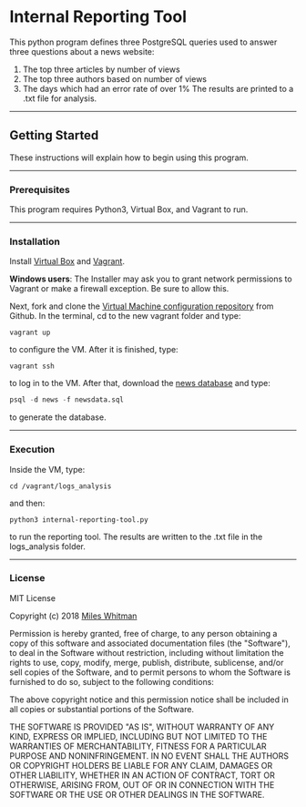 # Internal Reporting Tool

This python program defines three PostgreSQL queries used to answer three questions about a news website:
1. The top three articles by number of views
2. The top three authors based on number of views
3. The days which had an error rate of over 1%
The results are printed to a .txt file for analysis.
___
## Getting Started

These instructions will explain how to begin using this program.
___
### Prerequisites

This program requires Python3, Virtual Box, and Vagrant to run.
___
### Installation

Install [Virtual Box](https://www.virtualbox.org/wiki/Download_Old_Builds_5_1) and [Vagrant](https://www.vagrantup.com/downloads.html).

**Windows users**: The Installer may ask you to grant network permissions to Vagrant or make a firewall exception. Be sure to allow this.

Next, fork and clone the [Virtual Machine configuration repository](https://github.com/udacity/fullstack-nanodegree-vm) from Github.
In the terminal, cd to the new vagrant folder and type:
```
vagrant up
```
to configure the VM. After it is finished, type:
```
vagrant ssh
```
to log in to the VM.
After that, download the [news database](https://d17h27t6h515a5.cloudfront.net/topher/2016/August/57b5f748_newsdata/newsdata.zip) and type:
```python
psql -d news -f newsdata.sql
```
to generate the database.
___
### Execution

Inside the VM, type:
```
cd /vagrant/logs_analysis
```
and then:
```
python3 internal-reporting-tool.py
```
to run the reporting tool.
The results are written to the .txt file in the logs_analysis folder.
___
### License

MIT License

Copyright (c) 2018 [Miles Whitman](@mwhitman189)

Permission is hereby granted, free of charge, to any person obtaining a copy
of this software and associated documentation files (the "Software"), to deal
in the Software without restriction, including without limitation the rights
to use, copy, modify, merge, publish, distribute, sublicense, and/or sell
copies of the Software, and to permit persons to whom the Software is
furnished to do so, subject to the following conditions:

The above copyright notice and this permission notice shall be included in all
copies or substantial portions of the Software.

THE SOFTWARE IS PROVIDED "AS IS", WITHOUT WARRANTY OF ANY KIND, EXPRESS OR
IMPLIED, INCLUDING BUT NOT LIMITED TO THE WARRANTIES OF MERCHANTABILITY,
FITNESS FOR A PARTICULAR PURPOSE AND NONINFRINGEMENT. IN NO EVENT SHALL THE
AUTHORS OR COPYRIGHT HOLDERS BE LIABLE FOR ANY CLAIM, DAMAGES OR OTHER
LIABILITY, WHETHER IN AN ACTION OF CONTRACT, TORT OR OTHERWISE, ARISING FROM,
OUT OF OR IN CONNECTION WITH THE SOFTWARE OR THE USE OR OTHER DEALINGS IN THE
SOFTWARE.
